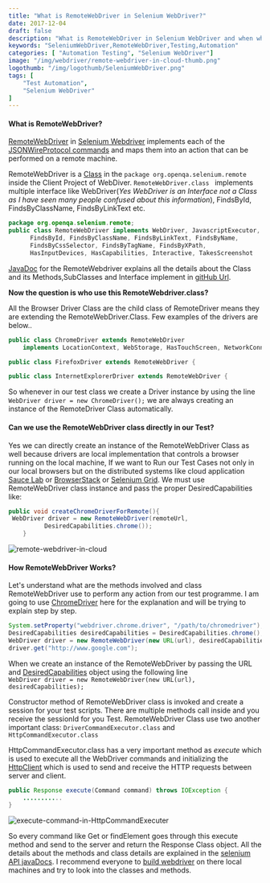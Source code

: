 ```yaml
---
title: "What is RemoteWebDriver in Selenium WebDriver?"
date: 2017-12-04
draft: false
description: "What is RemoteWebDriver in Selenium WebDriver and when where and how to use RemoteWebDriver in our test design?"
keywords: "SeleniumWebDriver,RemoteWebDriver,Testing,Automation"
categories: [ "Automation Testing", "Selenium WebDriver"]
image: "/img/webdriver/remote-webdriver-in-cloud-thumb.png"
logothumb: "/img/logothumb/SeleniumWebDriver.png"
tags: [
    "Test Automation",
    "Selenium WebDriver"
]
---
```


#### What is RemoteWebDriver?
[RemoteWebDriver](https://github.com/SeleniumHQ/selenium/wiki/RemoteWebDriver) in [Selenium Webdriver](http://www.seleniumhq.org/projects/webdriver/) implements each of the [JSONWireProtocol commands](https://www.pawangaria.com/post/automation/selenium-webdriver-architecture-using-json-wire-protocol/) and maps them into an action that can be performed on a remote machine.

RemoteWebDriver is a [Class](http://guyhaas.com/bfoit/itp/JavaClass.html) in the `package org.openqa.selenium.remote` inside the Client Project of WebDiver.
 `RemoteWebDriver.class ` implements multiple interface like WebDriver(*Yes WebDriver is an Interface not a Class as I have seen many people confused about this information*), FindsById, FindsByClassName, FindsByLinkText etc.
```java
package org.openqa.selenium.remote;
public class RemoteWebDriver implements WebDriver, JavascriptExecutor,
      FindsById, FindsByClassName, FindsByLinkText, FindsByName,
      FindsByCssSelector, FindsByTagName, FindsByXPath,
      HasInputDevices, HasCapabilities, Interactive, TakesScreenshot
```
[JavaDoc](https://en.wikipedia.org/wiki/Javadoc) for the RemoteWebdriver explains all the details about the Class and its Methods,SubClasses and Interface implement in [gitHub Url](https://seleniumhq.github.io/selenium/docs/api/java/org/openqa/selenium/remote/RemoteWebDriver.html).  

**Now the question is who use this RemoteWebdriver.class?**

All the Browser Driver Class are the child class of RemoteDriver means they are extending the RemoteWebDriver.Class. Few examples of the drivers are below..
```java
public class ChromeDriver extends RemoteWebDriver
    implements LocationContext, WebStorage, HasTouchScreen, NetworkConnection {
```
```java
public class FirefoxDriver extends RemoteWebDriver {
```
```java
public class InternetExplorerDriver extends RemoteWebDriver {
```
So whenever in our test class we create a Driver instance by using the line
  `WebDriver driver = new ChromeDriver();` we are always creating an instance of the RemoteDriver Class automatically.

#### Can we use the RemoteWebDriver class directly in our Test?

Yes we can directly create an instance of the RemoteWebDriver Class as well because drivers are local  implementation that controls a browser running on the local machine, If we want to Run our Test Cases not only in our local browsers but on the distributed systems like cloud application [Sauce Lab](https://saucelabs.com/enterprise#automated-testing-platform) or [BrowserStack](https://www.browserstack.com/automate) or [Selenium Grid](http://www.seleniumhq.org/docs/07_selenium_grid.jsp). We must use RemoteWebDriver class instance and pass the proper DesiredCapabilities like:
```java
public void createChromeDriverForRemote(){
 WebDriver driver = new RemoteWebDriver(remoteUrl,
          DesiredCapabilities.chrome());
    }
```
![remote-webdriver-in-cloud](/img/webdriver/remote-webdriver-in-cloud.png)

#### How RemoteWebDriver Works?
Let's understand what are the methods involved and class RemoteWebDriver use to perform any action from our test programme.  I am going to use [ChromeDriver](https://sites.google.com/a/chromium.org/chromedriver/) here for the explanation and will be trying to explain step by step.

```java
System.setProperty("webdriver.chrome.driver", "/path/to/chromedriver");
DesiredCapabilities desiredCapabilities = DesiredCapabilities.chrome();
WebDriver driver = new RemoteWebDriver(new URL(url), desiredCapabilities);
driver.get("http://www.google.com");
```
When we create an instance of the RemoteWebDriver by passing the URL and [DesiredCapabilities](https://github.com/SeleniumHQ/selenium/wiki/DesiredCapabilities) object using the following line  
`WebDriver driver = new RemoteWebDriver(new URL(url), desiredCapabilities);`

Constructor method of RemoteWebDriver class is invoked and create a session for your test scripts. There are multiple methods call inside and you receive the sessionId for you Test. RemoteWebDriver Class use two another important class: `DriverCommandExecutor.class` and `HttpCommandExecutor.class`

HttpCommandExecutor.class has a very important method as *execute* which is used to execute all the WebDriver commands and initializing the [HttpClient](https://hc.apache.org/httpcomponents-client-ga/httpclient/apidocs/org/apache/http/client/HttpClient.html) which is used to send and receive the HTTP requests between server and client.

```java
public Response execute(Command command) throws IOException {
    ...........
}
```

![execute-command-in-HttpCommandExecuter](/img/webdriver/execute-command-in-HttpCommandExecuter.png)

So every command like Get or findElement goes through this execute method and send to the server and return the Response Class object. All the details about the methods and class details are explained in the [selenium API javaDocs](https://seleniumhq.github.io/selenium/docs/api/java/overview-summary.html). I recommend everyone to [build webdriver](https://github.com/SeleniumHQ/selenium/wiki/Building-WebDriver) on there local machines and try to look into the classes and methods.
